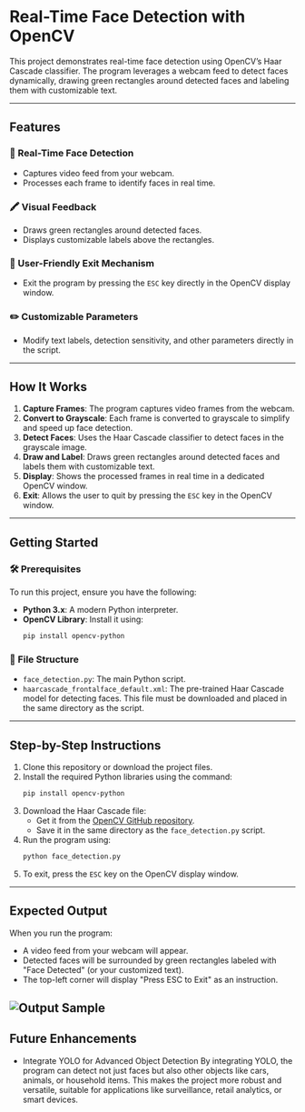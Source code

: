 # Real-Time Face Detection with OpenCV
This project demonstrates real-time face detection using OpenCV’s Haar Cascade classifier. The program leverages a webcam feed to detect faces dynamically, drawing green rectangles around detected faces and labeling them with customizable text.

---

## **Features**

### 🎥 Real-Time Face Detection
- Captures video feed from your webcam.
- Processes each frame to identify faces in real time.

### 🖍️ Visual Feedback
- Draws green rectangles around detected faces.
- Displays customizable labels above the rectangles.

### 🛑 User-Friendly Exit Mechanism
- Exit the program by pressing the `ESC` key directly in the OpenCV display window.

### ✏️ Customizable Parameters
- Modify text labels, detection sensitivity, and other parameters directly in the script.

---

## **How It Works**

1. **Capture Frames**: The program captures video frames from the webcam.
2. **Convert to Grayscale**: Each frame is converted to grayscale to simplify and speed up face detection.
3. **Detect Faces**: Uses the Haar Cascade classifier to detect faces in the grayscale image.
4. **Draw and Label**: Draws green rectangles around detected faces and labels them with customizable text.
5. **Display**: Shows the processed frames in real time in a dedicated OpenCV window.
6. **Exit**: Allows the user to quit by pressing the `ESC` key in the OpenCV window.

---

## **Getting Started**

### 🛠️ Prerequisites
To run this project, ensure you have the following:
- **Python 3.x**: A modern Python interpreter.
- **OpenCV Library**: Install it using:
  ```bash
  pip install opencv-python
  ```

### 📂 File Structure
- `face_detection.py`: The main Python script.
- `haarcascade_frontalface_default.xml`: The pre-trained Haar Cascade model for detecting faces. This file must be downloaded and placed in the same directory as the script.

---

## **Step-by-Step Instructions**

1. Clone this repository or download the project files.
2. Install the required Python libraries using the command:
   ```bash
   pip install opencv-python
   ```
3. Download the Haar Cascade file:
   - Get it from the [OpenCV GitHub repository](https://github.com/opencv/opencv/blob/master/data/haarcascades/haarcascade_frontalface_default.xml).
   - Save it in the same directory as the `face_detection.py` script.
4. Run the program using:
   ```bash
   python face_detection.py
   ```
5. To exit, press the `ESC` key on the OpenCV display window.

---

## **Expected Output**

When you run the program:
- A video feed from your webcam will appear.
- Detected faces will be surrounded by green rectangles labeled with "Face Detected" (or your customized text).
- The top-left corner will display "Press ESC to Exit" as an instruction.

![Output Sample](https://raw.githubusercontent.com/ManiMajd89/Face-Detection/main/Face%20detection%20sample%20output.png)
---

## **Future Enhancements**
- Integrate YOLO for Advanced Object Detection
By integrating YOLO, the program can detect not just faces but also other objects like cars, animals, or household items. This makes the project more robust and versatile, suitable for applications like surveillance, retail analytics, or smart devices.
